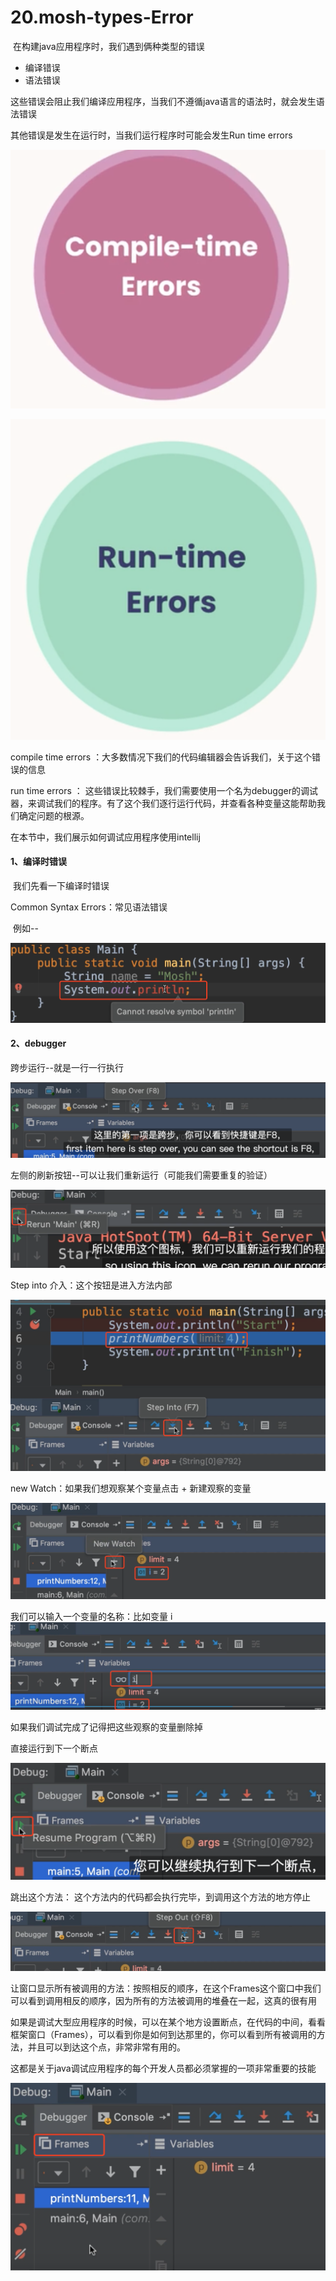 # 20.mosh-types-Error



​	在构建java应用程序时，我们遇到俩种类型的错误

- 编译错误
- 语法错误

​		这些错误会阻止我们编译应用程序，当我们不遵循java语言的语法时，就会发生语法错误

其他错误是发生在运行时，当我们运行程序时可能会发生Run time errors



![image-20220329233157702](../../../.vuepress/public/images/image-20220329233157702.png)

![image-20220329233638271](../../../.vuepress/public/images/image-20220329233638271.png)



compile time errors ：大多数情况下我们的代码编辑器会告诉我们，关于这个错误的信息

run time errors ： 这些错误比较棘手，我们需要使用一个名为debugger的调试器，来调试我们的程序。有了这个我们逐行运行代码，并查看各种变量这能帮助我们确定问题的根源。

在本节中，我们展示如何调试应用程序使用intellij



#### 1、编译时错误

​		我们先看一下编译时错误

Common Syntax Errors：常见语法错误

​	例如--

![image-20220329234630850](../../../.vuepress/public/images/image-20220329234630850.png)





#### 2、debugger



跨步运行--就是一行一行执行

![image-20220329235213607](../../../.vuepress/public/images/image-20220329235213607.png)



左侧的刷新按钮--可以让我们重新运行（可能我们需要重复的验证）

![image-20220329235430258](../../../.vuepress/public/images/image-20220329235430258.png)



Step into 介入：这个按钮是进入方法内部

![image-20220329235625350](../../../.vuepress/public/images/image-20220329235625350.png)



new Watch：如果我们想观察某个变量点击 + 新建观察的变量

![image-20220330000019401](../../../.vuepress/public/images/image-20220330000019401.png)



我们可以输入一个变量的名称：比如变量 i![image-20220330000248258](../../../.vuepress/public/images/image-20220330000248258.png)

如果我们调试完成了记得把这些观察的变量删除掉





直接运行到下一个断点

![image-20220330000607807](../../../.vuepress/public/images/image-20220330000607807.png)



跳出这个方法： 这个方法内的代码都会执行完毕，到调用这个方法的地方停止

![image-20220330000756598](../../../.vuepress/public/images/image-20220330000756598.png)



让窗口显示所有被调用的方法：按照相反的顺序，在这个Frames这个窗口中我们可以看到调用相反的顺序，因为所有的方法被调用的堆叠在一起，这真的很有用

​		如果是调试大型应用程序的时候，可以在某个地方设置断点，在代码的中间，看看框架窗口（Frames），可以看到你是如何到达那里的，你可以看到所有被调用的方法，并且可以到达这个点，非常非常有用的。

​		这都是关于java调试应用程序的每个开发人员都必须掌握的一项非常重要的技能



![image-20220330001428755](../../../.vuepress/public/images/image-20220330001428755.png)



















































